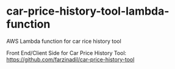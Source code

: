 # car-price-history-tool-lambda-function
AWS Lambda function for car rice history tool

Front End/Client Side for Car Price History Tool: https://github.com/farzinadil/car-price-history-tool
